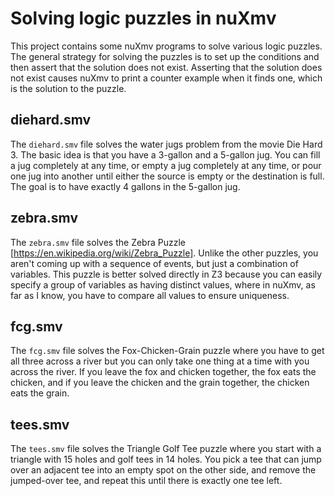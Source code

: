 # Solving logic puzzles in nuXmv

This project contains some nuXmv programs to solve various logic puzzles.
The general strategy for solving the puzzles is to set up the conditions
and then assert that the solution does not exist. Asserting that the solution
does not exist causes nuXmv to print a counter example when it finds one, which
is the solution to the puzzle.

## diehard.smv

The `diehard.smv` file solves the water jugs problem from the movie Die Hard 3.
The basic idea is that you have a 3-gallon and a 5-gallon jug. You can fill
a jug completely at any time, or empty a jug completely at any time, or
pour one jug into another until either the source is empty or the destination
is full. The goal is to have exactly 4 gallons in the 5-gallon jug.

## zebra.smv

The `zebra.smv` file solves the Zebra Puzzle [https://en.wikipedia.org/wiki/Zebra_Puzzle].
Unlike the other puzzles, you aren't coming up with a sequence of events, but
just a combination of variables. This puzzle is better solved directly in Z3
because you can easily specify a group of variables as having distinct values,
where in nuXmv, as far as I know, you have to compare all values to ensure
uniqueness.

## fcg.smv

The `fcg.smv` file solves the Fox-Chicken-Grain puzzle where you have to
get all three across a river but you can only take one thing at a time
with you across the river. If you leave the fox and chicken together, the
fox eats the chicken, and if you leave the chicken and the grain together,
the chicken eats the grain.

## tees.smv

The `tees.smv` file solves the Triangle Golf Tee puzzle where you start
with a triangle with 15 holes and golf tees in 14 holes. You pick a tee that
can jump over an adjacent tee into an empty spot on the other side, and remove
the jumped-over tee, and repeat this until there is exactly one tee left.
